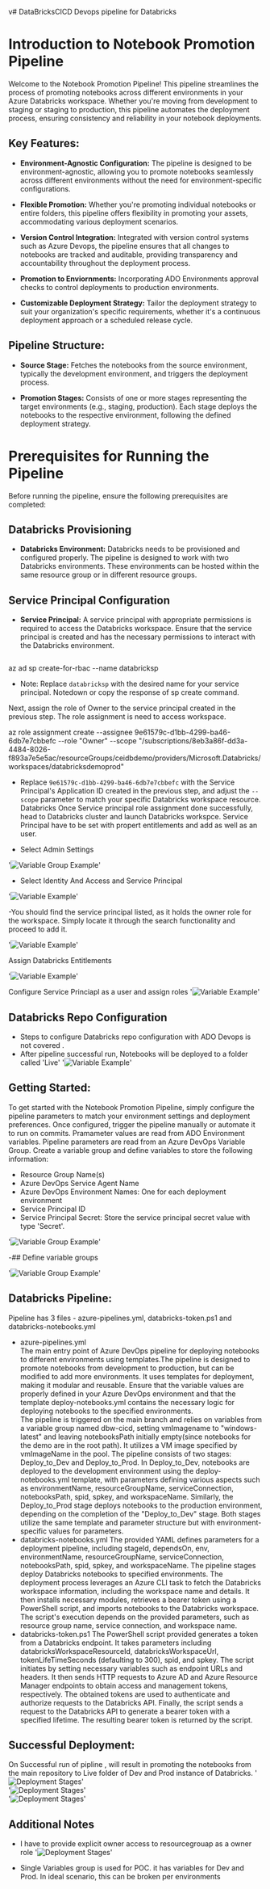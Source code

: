 v# DataBricksCICD
Devops pipeline for Databricks
# Introduction to Notebook Promotion Pipeline

Welcome to the Notebook Promotion Pipeline! This pipeline streamlines the process of promoting notebooks across different environments in your Azure Databricks workspace. Whether you're moving from development to staging or staging to production, this pipeline automates the deployment process, ensuring consistency and reliability in your notebook deployments.

## Key Features:

- **Environment-Agnostic Configuration:** The pipeline is designed to be environment-agnostic, allowing you to promote notebooks seamlessly across different environments without the need for environment-specific configurations.

- **Flexible Promotion:** Whether you're promoting individual notebooks or entire folders, this pipeline offers flexibility in promoting your assets, accommodating various deployment scenarios.

- **Version Control Integration:** Integrated with version control systems such as Azure Devops, the pipeline ensures that all changes to notebooks are tracked and auditable, providing transparency and accountability throughout the deployment process.

- **Promotion to Enviornments:** Incorporating ADO Environments approval checks to control deployments to production environments.

- **Customizable Deployment Strategy:** Tailor the deployment strategy to suit your organization's specific requirements, whether it's a continuous deployment approach or a scheduled release cycle.

## Pipeline Structure:

- **Source Stage:** Fetches the notebooks from the source environment, typically the development environment, and triggers the deployment process.

- **Promotion Stages:** Consists of one or more stages representing the target environments (e.g., staging, production). Each stage deploys the notebooks to the respective environment, following the defined deployment strategy.

# Prerequisites for Running the Pipeline

Before running the pipeline, ensure the following prerequisites are completed:

## Databricks Provisioning

- **Databricks Environment:** Databricks needs to be provisioned and configured properly. The pipeline is designed to work with two Databricks environments. These environments can be hosted within the same resource group or in different resource groups.

## Service Principal Configuration

- **Service Principal:** A service principal with appropriate permissions is required to access the Databricks workspace. Ensure that the service principal is created and has the necessary permissions to interact with the Databricks environment.
  
  ```bash
az ad sp create-for-rbac --name databricksp  



- Note: Replace `databricksp` with the desired name for your service principal.
Notedown or copy the response of sp create command.

Next, assign the role of Owner to the service principal created in the previous step. The role assignment is need to access workspace.


az role assignment create --assignee 9e61579c-d1bb-4299-ba46-6db7e7cbbefc --role "Owner" --scope "/subscriptions/8eb3a86f-dd3a-4484-8026-f893a7e5e5ac/resourceGroups/ceidbdemo/providers/Microsoft.Databricks/workspaces/databricksdemoprod"



- Replace `9e61579c-d1bb-4299-ba46-6db7e7cbbefc` with the Service Principal's Application ID created in the previous step, and adjust the `--scope` parameter to match your specific Databricks workspace resource.
Databricks 
Once Service principal role assignment done successfully, head to Databricks cluster and launch Databricks workspce. Service  Principal have to be set with propert entitlements and add as well as an user.

- Select Admin Settings 

'![Variable Group Example](/images/IdentityAndAccess01.png)'  


- Select Identity And Access and Service Principal


'![Variable Example](IdentityAndAccess02.png)'  

-You should find the service principal listed, as it holds the owner role for the workspace. Simply locate it through the search functionality and proceed to add it.


'![Variable Example](IdentityAndAccess04.png)'  

Assign Databricks Entitlements 

'![Variable Example](IdentityAndAccess06.png)'  

Configure Service Princiapl as a user and assign roles
'![Variable Example](IdentityAndAccess07.png)'



## Databricks Repo Configuration

- Steps to configure Databricks repo configuration with ADO Devops is not covered .
- After pipeline successful run, Notebooks will be deployed to a folder called 'Live' 
'![Variable Example](livefolder.png)'

## Getting Started:

To get started with the Notebook Promotion Pipeline, simply configure the pipeline parameters to match your environment settings and deployment preferences. Once configured, trigger the pipeline manually or automate it to run on commits. Pramameter values are read from ADO Environment variables.
Pipeline parameters are read from an Azure DevOps Variable Group. Create a variable group and define variables to store the following information:

- Resource Group Name(s)
- Azure DevOps Service Agent Name
- Azure DevOps Environment Names: One for each deployment environment
- Service Principal ID
- Service Principal Secret: Store the service principal secret value with type 'Secret'.

'![Variable Group Example](ADOEnv.png)'

-## Define variable groups

'![Variable Group Example](variablegroup.png)'  
## Databricks Pipeline:
Pipeline has 3 files - azure-pipelines.yml, databricks-token.ps1 and databricks-notebooks.yml
- azure-pipelines.yml  
 The main entry point of Azure DevOps pipeline for deploying notebooks to different environments using templates.The pipeline is designed to promote notebooks from development to production, but can be modified to add more environments. It uses templates for deployment, making it modular and reusable. Ensure that the variable values are properly defined in your Azure DevOps environment and that the template deploy-notebooks.yml contains the necessary logic for deploying notebooks to the specified environments.  
 The pipeline is triggered on the main branch and relies on variables from a variable group named dbw-cicd, setting vmImagename to "windows-latest" and leaving notebooksPath initially empty(since notebooks for the demo are in the root path). It utilizes a VM image specified by vmImageName in the pool. The pipeline consists of two stages: Deploy_to_Dev and Deploy_to_Prod. In Deploy_to_Dev, notebooks are deployed to the development environment using the deploy-notebooks.yml template, with parameters defining various aspects such as environmentName, resourceGroupName, serviceConnection, notebooksPath, spid, spkey, and workspaceName. Similarly, the Deploy_to_Prod stage deploys notebooks to the production environment, depending on the completion of the "Deploy_to_Dev" stage. Both stages utilize the same template and parameter structure but with environment-specific values for parameters.
- databricks-notebooks.yml
The provided YAML defines parameters for a deployment pipeline, including stageId, dependsOn, env, environmentName, resourceGroupName, serviceConnection, notebooksPath, spid, spkey, and workspaceName. The pipeline stages deploy Databricks notebooks to specified environments. The deployment process leverages an Azure CLI task to fetch the Databricks workspace information, including the workspace name and details. It then installs necessary modules, retrieves a bearer token using a PowerShell script, and imports notebooks to the Databricks workspace. The script's execution depends on the provided parameters, such as resource group name, service connection, and workspace name.
- databricks-token.ps1
 The PowerShell script provided generates a token from a Databricks endpoint. It takes parameters including databricksWorkspaceResourceId, databricksWorkspaceUrl, tokenLifeTimeSeconds (defaulting to 300), spid, and spkey. The script initiates by setting necessary variables such as endpoint URLs and headers. It then sends HTTP requests to Azure AD and Azure Resource Manager endpoints to obtain access and management tokens, respectively. The obtained tokens are used to authenticate and authorize requests to the Databricks API. Finally, the script sends a request to the Databricks API to generate a bearer token with a specified lifetime. The resulting bearer token is returned by the script.

## Successful Deployment:
On Successful run of pipline , will result in promoting the notebooks from the main repository to Live folder of Dev and Prod instance of Databricks.
'![Deployment Stages](stages.png)'  
'![Deployment Stages](Devlive.png)'  
'![Deployment Stages](prodlive.png)'  

## Additional Notes
- I have to provide explicit owner access to resourcegrouap as a owner role
'![Deployment Stages](resourcegrouproleassignment.png)'  

- Single Variables group is used for POC. it has variables for Dev and Prod. In ideal scenario, this can be broken per environments








